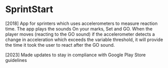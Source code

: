 # SprintStart
[2018]
App for sprinters which uses accelerometers to measure reaction time.
The app plays the sounds On your marks, Set and GO. When the player moves (reacting to the GO sound) if the accelerometer detects a 
change in acceleration which exceeds the variable threshold, it will provide the time it took the user to react after the GO sound.

[2023]
Made updates to stay in compliance with Google Play Store guidelines
